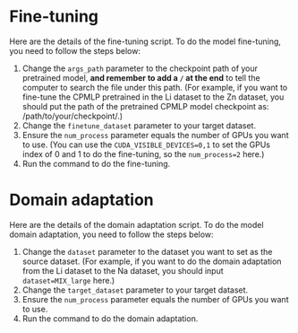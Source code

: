 # Fine-tuning

Here are the details of the fine-tuning script. To do the model fine-tuning, you need to follow the steps below:

1. Change the `args_path` parameter to the checkpoint path of your pretrained model, **and remember to add a `/` at the end** to tell the computer to search the file under this path. (For example, if you want to fine-tune the CPMLP pretrained in the Li dataset to the Zn dataset, you should put the path of the pretrained CPMLP model checkpoint as: /path/to/your/checkpoint/.)
2. Change the `finetune_dataset` parameter to your target dataset.
3. Ensure the `num_process` parameter equals the number of GPUs you want to use. (You can use the `CUDA_VISIBLE_DEVICES=0,1` to set the GPUs index of 0 and 1 to do the fine-tuning, so the `num_process=2` here.)
4. Run the command to do the fine-tuning.



# Domain adaptation

Here are the details of the domain adaptation script. To do the model domain adaptation, you need to follow the steps below:

1. Change the `dataset` parameter to the dataset you want to set as the source dataset. (For example, if you want to do the domain adaptation from the Li dataset to the Na dataset, you should input `dataset=MIX_large` here.)
2. Change the `target_dataset` parameter to your target dataset.
3. Ensure the `num_process` parameter equals the number of GPUs you want to use.
4. Run the command to do the domain adaptation.